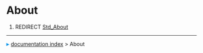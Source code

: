 # About
1.  REDIRECT [Std_About](Std_About.md)



---
![](images/Right_arrow.png) [documentation index](../README.md) > About
